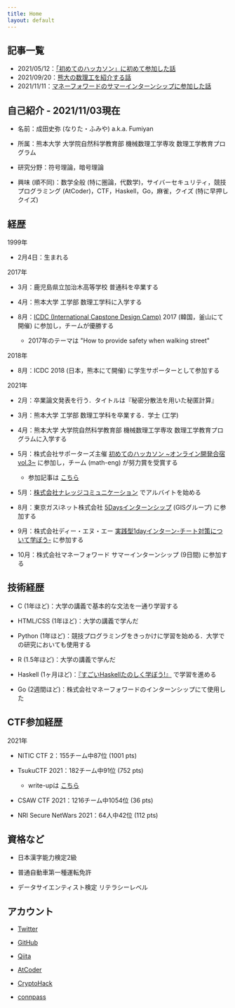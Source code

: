 ```yaml
---
title: Home
layout: default
---
```


<!-- ※英語版は [こちら](https://fumiyanll23.github.io/docs/index_en.html)． -->

## 記事一覧

- 2021/05/12：[「初めてのハッカソン」に初めて参加した話](https://fumiyanll23.github.io/posts/2021-05-12_hackathon2021-vol3.html)
- 2021/09/20：[熊大の数理工を紹介する話](https://fumiyanll23.github.io/posts/2021-09-19_introduction-to-math-eng.html)
- 2021/11/11：[マネーフォワードのサマーインターンシップに参加した話](https://fumiyanll23.github.io/posts/2021-10-31_internship-moneyforward.html)

## 自己紹介 - 2021/11/03現在

- 名前：成田史弥 (なりた・ふみや) a.k.a. Fumiyan

- 所属：熊本大学 大学院自然科学教育部 機械数理工学専攻 数理工学教育プログラム

- 研究分野：符号理論，暗号理論

- 興味 (順不同)：数学全般 (特に圏論，代数学)，サイバーセキュリティ，競技プログラミング (AtCoder)，CTF，Haskell，Go，麻雀，クイズ (特に早押しクイズ)

## 経歴

1999年

- 2月4日：生まれる

2017年

- 3月：鹿児島県立加治木高等学校 普通科を卒業する

- 4月：熊本大学 工学部 数理工学科に入学する

- 8月：[ICDC (International Capstone Design Camp)](https://www.eng.kumamoto-u.ac.jp/international/icdc/) 2017 (韓国，釜山にて開催) に参加し，チームが優勝する

  - 2017年のテーマは "How to provide safety when walking street"

2018年

- 8月：ICDC 2018 (日本，熊本にて開催) に学生サポーターとして参加する

2021年

- 2月：卒業論文発表を行う．タイトルは『秘密分散法を用いた秘匿計算』

- 3月：熊本大学 工学部 数理工学科を卒業する．学士 (工学)

- 4月：熊本大学 大学院自然科学教育部 機械数理工学専攻 数理工学教育プログラムに入学する

- 5月：株式会社サポーターズ主催 [初めてのハッカソン ~オンライン開発合宿vol.3~](https://talent.supporterz.jp/events/d1a92db9-5a22-4e3b-a441-ae9669fe79c4/) に参加し，チーム (math-eng) が努力賞を受賞する

  - 参加記事は [こちら](https://fumiyanll23.github.io/posts/2021-05-12_hackathon2021-vol3.html)

- 5月：[株式会社ナレッジコミュニケーション](https://www.knowledgecommunication.jp/) でアルバイトを始める

- 8月：東京ガスiネット株式会社 [5Daysインターンシップ](http://tginet-recruit.jp/internship/information.html) (GISグループ) に参加する

- 9月：株式会社ディー・エヌ・エー [実践型1dayインターン-チート対策について学ぼう-](https://dena-shinsotsu.connpass.com/event/220642/) に参加する

- 10月：株式会社マネーフォワード サマーインターンシップ (9日間) に参加する

## 技術経歴

- C (1年ほど)：大学の講義で基本的な文法を一通り学習する

- HTML/CSS (1年ほど)：大学の講義で学んだ

- Python (1年ほど)：競技プログラミングをきっかけに学習を始める．大学での研究においても使用する

- R (1.5年ほど)：大学の講義で学んだ

- Haskell (1ヶ月ほど)：[『すごいHaskellたのしく学ぼう!』](https://www.amazon.co.jp/%E3%81%99%E3%81%94%E3%81%84Haskell%E3%81%9F%E3%81%AE%E3%81%97%E3%81%8F%E5%AD%A6%E3%81%BC%E3%81%86-Miran-Lipova%C4%8Da/dp/4274068854/ref=sr_1_1?__mk_ja_JP=%E3%82%AB%E3%82%BF%E3%82%AB%E3%83%8A&keywords=%E3%81%99%E3%81%94%E3%81%84haskell&qid=1617610983&sr=8-1) で学習を進める

- Go (2週間ほど)：株式会社マネーフォワードのインターンシップにて使用した

## CTF参加経歴

2021年

- NITIC CTF 2：155チーム中87位 (1001 pts)

- TsukuCTF 2021：182チーム中91位 (752 pts)
  - write-upは [こちら](https://qiita.com/fumiyanll23/items/eeb77505bbfe956cbc36)

- CSAW CTF 2021：1216チーム中1054位 (36 pts)

- NRI Secure NetWars 2021：64人中42位 (112 pts)

## 資格など

- 日本漢字能力検定2級

- 普通自動車第一種運転免許

- データサイエンティスト検定 リテラシーレベル

## アカウント

- [Twitter](https://twitter.com/fumiyanll23)

- [GitHub](https://github.com/fumiyanll23)

- [Qiita](https://qiita.com/fumiyanll23)

- [AtCoder](https://atcoder.jp/users/fumiyanll23)

- [CryptoHack](https://cryptohack.org/user/fumiyanll23/)

- [connpass](https://connpass.com/user/fumiyanll23/)
